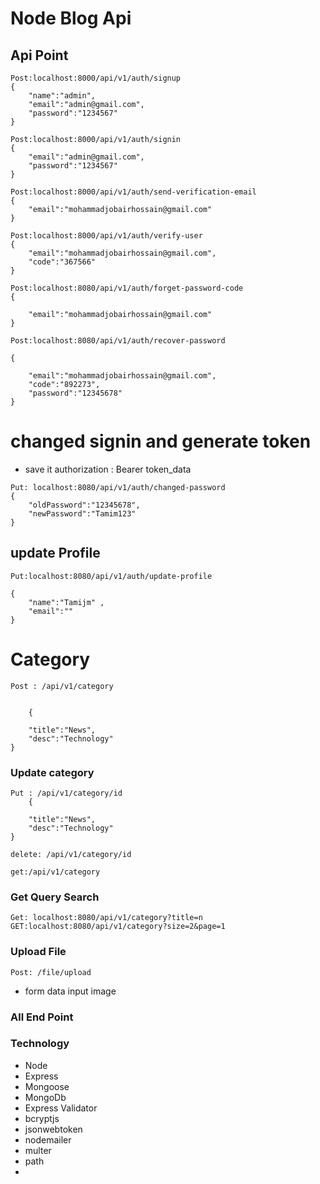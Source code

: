 # Node Blog Api

## Api Point

```
Post:localhost:8000/api/v1/auth/signup
{
    "name":"admin",
    "email":"admin@gmail.com",
    "password":"1234567"
}
```

```
Post:localhost:8000/api/v1/auth/signin
{
    "email":"admin@gmail.com",
    "password":"1234567"
}
```

```
Post:localhost:8000/api/v1/auth/send-verification-email
{
    "email":"mohammadjobairhossain@gmail.com"
}

```

```
Post:localhost:8000/api/v1/auth/verify-user
{
    "email":"mohammadjobairhossain@gmail.com",
    "code":"367566"
}
```

```
Post:localhost:8080/api/v1/auth/forget-password-code
{

    "email":"mohammadjobairhossain@gmail.com"
}

```

```
Post:localhost:8080/api/v1/auth/recover-password

{

    "email":"mohammadjobairhossain@gmail.com",
    "code":"892273",
    "password":"12345678"
}
```

# changed signin and generate token

- save it authorization : Bearer token_data

```
Put: localhost:8080/api/v1/auth/changed-password
{
    "oldPassword":"12345678",
    "newPassword":"Tamim123"
}
```

## update Profile

```
Put:localhost:8080/api/v1/auth/update-profile

{
    "name":"Tamijm" ,
    "email":""
}
```

# Category

```
Post : /api/v1/category


    {

    "title":"News",
    "desc":"Technology"
}

```

### Update category

```
Put : /api/v1/category/id
    {

    "title":"News",
    "desc":"Technology"
}

delete: /api/v1/category/id

get:/api/v1/category

```

### Get Query Search

```
Get: localhost:8080/api/v1/category?title=n
GET:localhost:8080/api/v1/category?size=2&page=1

```

### Upload File

```
Post: /file/upload

```

- form data input image

### All End Point

### Technology

- Node
- Express
- Mongoose
- MongoDb
- Express Validator
- bcryptjs
- jsonwebtoken
- nodemailer
- multer
- path
-
